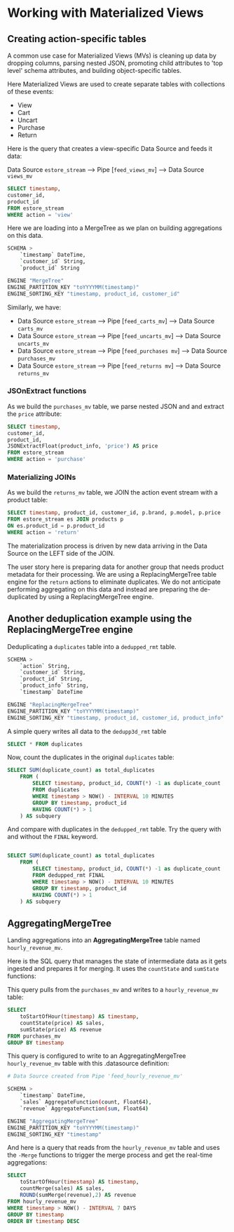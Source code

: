 # Working with Materialized Views

## Creating action-specific tables

A common use case for Materialized Views (MVs) is cleaning up data by dropping columns, parsing nested JSON, promoting child attributes to 'top level' schema attributes, and building object-specific tables.  

Here Materialized Views are used to create separate tables with collections of these events:

* View
* Cart
* Uncart
* Purchase
* Return

Here is the query that creates a view-specific Data Source and feeds it data:

Data Source `estore_stream` --> Pipe [`feed_views_mv`] --> Data Source `views_mv`

```sql
SELECT timestamp, 
customer_id, 
product_id
FROM estore_stream
WHERE action = 'view'
```

Here we are loading into a MergeTree as we plan on building aggregations on this data.

```bash
SCHEMA >
    `timestamp` DateTime,
    `customer_id` String,
    `product_id` String

ENGINE "MergeTree"
ENGINE_PARTITION_KEY "toYYYYMM(timestamp)"
ENGINE_SORTING_KEY "timestamp, product_id, customer_id"
```
Similarly, we have:
* Data Source `estore_stream` --> Pipe [`feed_carts_mv`] --> Data Source `carts_mv`
* Data Source `estore_stream` --> Pipe [`feed_uncarts_mv`] --> Data Source `uncarts_mv`
* Data Source `estore_stream` --> Pipe [`feed_purchases mv`] --> Data Source `purchases_mv`
* Data Source `estore_stream` --> Pipe [`feed_returns mv`] --> Data Source `returns_mv`

### JSOnExtract functions

As we build the `purchases_mv` table, we parse nested JSON and and extract the `price` attribute:

```sql
SELECT timestamp, 
customer_id, 
product_id,
JSONExtractFloat(product_info, 'price') AS price
FROM estore_stream
WHERE action = 'purchase'
```

### Materializing JOINs

As we build the `returns_mv` table, we JOIN the action event stream with a product table:

```sql
SELECT timestamp, product_id, customer_id, p.brand, p.model, p.price
FROM estore_stream es JOIN products p
ON es.product_id = p.product_id
WHERE action = 'return'
```
The materialization process is driven by new data arriving in the Data Source on the LEFT side of the JOIN. 

The user story here is preparing data for another group that needs product metadata for their processing. We are using a ReplacingMergeTree table engine for the `return` actions to eliminate duplicates. We do not anticipate performing aggregating on this data and instead are preparing the de-duplicated by using a ReplacingMergeTree engine. 


## Another deduplication example using the ReplacingMergeTree engine

Deduplicating a `duplicates` table into a `dedupped_rmt` table.

```bash
SCHEMA >
    `action` String,
    `customer_id` String,
    `product_id` String,
    `product_info` String,
    `timestamp` DateTime

ENGINE "ReplacingMergeTree"
ENGINE_PARTITION_KEY "toYYYYMM(timestamp)"
ENGINE_SORTING_KEY "timestamp, product_id, customer_id, product_info"
```

A simple query writes all data to the `dedupp3d_rmt` table

```sql
SELECT * FROM duplicates
```

Now, count the duplicates in the original `duplicates` table:

```sql
SELECT SUM(duplicate_count) as total_duplicates
    FROM (
        SELECT timestamp, product_id, COUNT(*) -1 as duplicate_count 
        FROM duplicates 
        WHERE timestamp > NOW() - INTERVAL 10 MINUTES
        GROUP BY timestamp, product_id
        HAVING COUNT(*) > 1
    ) AS subquery
```

And compare with duplicates in the `dedupped_rmt` table. Try the query with and without the `FINAL` keyword.

```sql

SELECT SUM(duplicate_count) as total_duplicates
    FROM (
        SELECT timestamp, product_id, COUNT(*) -1 as duplicate_count 
        FROM dedupped_rmt FINAL
        WHERE timestamp > NOW() - INTERVAL 10 MINUTES
        GROUP BY timestamp, product_id
        HAVING COUNT(*) > 1
    ) AS subquery
```


## AggregatingMergeTree 

Landing aggregations into an **AggregatingMergeTree** table named `hourly_revenue_mv`. 

Here is the SQL query that manages the state of intermediate data as it gets ingested and prepares it for merging. It uses the `countState` and `sumState` functions:

This query pulls from the `purchases_mv` and writes to a `hourly_revenue_mv` table:
```sql
SELECT
    toStartOfHour(timestamp) AS timestamp,
    countState(price) AS sales,
    sumState(price) AS revenue
FROM purchases_mv
GROUP BY timestamp
```
This query is configured to write to an AggregatingMergeTree `hourly_revenue_mv` table with this .datasource definition: 

```bash
# Data Source created from Pipe 'feed_hourly_revenue_mv'

SCHEMA >
    `timestamp` DateTime,
    `sales` AggregateFunction(count, Float64),
    `revenue` AggregateFunction(sum, Float64)

ENGINE "AggregatingMergeTree"
ENGINE_PARTITION_KEY "toYYYYMM(timestamp)"
ENGINE_SORTING_KEY "timestamp"
```
And here is a query that reads from the `hourly_revenue_mv` table and uses the `-Merge` functions to trigger the merge process and get the real-time aggregations:

```sql
SELECT
    toStartOfHour(timestamp) AS timestamp,
    countMerge(sales) AS sales,
    ROUND(sumMerge(revenue),2) AS revenue
FROM hourly_revenue_mv 
WHERE timestamp > NOW() - INTERVAL 7 DAYS
GROUP BY timestamp
ORDER BY timestamp DESC
```
